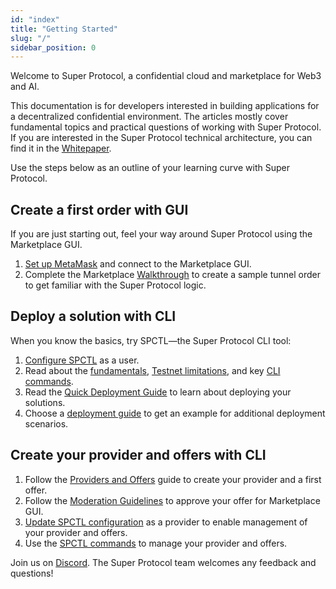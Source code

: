 ```yaml
---
id: "index"
title: "Getting Started"
slug: "/"
sidebar_position: 0
---
```


Welcome to Super Protocol, a confidential cloud and marketplace for Web3 and AI.

This documentation is for developers interested in building applications for a decentralized confidential environment. The articles mostly cover fundamental topics and practical questions of working with Super Protocol. If you are interested in the Super Protocol technical architecture, you can find it in the [Whitepaper](/whitepaper).

Use the steps below as an outline of your learning curve with Super Protocol.

## Create a first order with GUI

If you are just starting out, feel your way around Super Protocol using the Marketplace GUI. 

1. [Set up MetaMask](/marketplace/guides/log-in) and connect to the Marketplace GUI.
2. Complete the Marketplace [Walkthrough](/developers/marketplace/walkthrough/) to create a sample tunnel order to get familiar with the Super Protocol logic.

## Deploy a solution with CLI

When you know the basics, try SPCTL—the Super Protocol CLI tool:

1. [Configure SPCTL](/cli) as a user.
2. Read about the [fundamentals](/fundamentals), [Testnet limitations](/marketplace/limitations), and key [CLI commands](/cli/commands).
3. Read the [Quick Deployment Guide](/developers/cli_guides/quick_guide) to learn about deploying your solutions.
4. Choose a [deployment guide](/developers/deployment_guides/) to get an example for additional deployment scenarios.

## Create your provider and offers with CLI
1. Follow the [Providers and Offers](/developers/cli_guides/providers_offers) guide to create your provider and a first offer.
2. Follow the [Moderation Guidelines](/developers/marketplace/moderation/) to approve your offer for Marketplace GUI.
3. [Update SPCTL configuration](/cli#for-offer-providers) as a provider to enable management of your provider and offers.
4. Use the [SPCTL commands](/developers/cli_guides/providers_offers#faq) to manage your provider and offers.

Join us on [Discord](https://discord.gg/superprotocol). The Super Protocol team welcomes any feedback and questions!